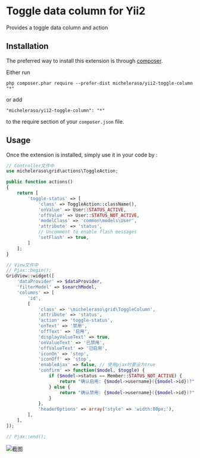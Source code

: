 Toggle data column for Yii2
===========================
Provides a toggle data column and action

Installation
------------

The preferred way to install this extension is through [composer](http://getcomposer.org/download/).

Either run

```
php composer.phar require --prefer-dist micheleraso/yii2-toggle-column "*"
```

or add

```
"micheleraso/yii2-toggle-column": "*"
```

to the require section of your `composer.json` file.


Usage
-----

Once the extension is installed, simply use it in your code by  :

```php
// Controller文件中
use micheleraso\grid\actions\ToggleAction;

public function actions()
{
    return [
        'toggle-status' => [
            'class' => ToggleAction::className(),
            'onValue' => User::STATUS_ACTIVE,
            'offValue' => User::STATUS_NOT_ACTIVE,
            'modelClass' => 'common\models\User',
            'attribute' => 'status',
            // Uncomment to enable flash messages
            'setFlash' => true,
        ]
    ];
}

// View文件中
// Pjax::begin();
GridView::widget([
    'dataProvider' => $dataProvider,
    'filterModel' => $searchModel,
    'columns' => [
        'id',
        [
            'class' => '\micheleraso\grid\ToggleColumn',
            'attribute' => 'status',
            'action' => 'toggle-status',
            'onText' => '禁用',
            'offText' => '启用',
            'displayValueText' => true,
            'onValueText' => '已禁用',
            'offValueText' => '已启用',
            'iconOn' => 'stop',
            'iconOff' => 'stop',
            'enableAjax' => false, // 使用pjax时要设为true
            'confirm' => function($model, $toggle) {
                if ($model->status == Member::STATUS_NOT_ACTIVE) {
                    return "确认启用: {$model->username}({$model->id})?";
                } else {
                    return "确认禁用: {$model->username}({$model->id})?";
                }
            },
            'headerOptions' => array('style' => 'width:80px;'),
        ],
    ],
]);

// Pjax::end();
```

 ![截图](https://github.com/micheleraso/yii2-toggle-column/blob/master/screenshot.png)